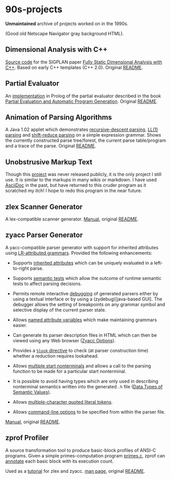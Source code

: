 # 90s-projects

**Unmaintained** archive of projects worked on in the 1990s. 

(Good old Netscape Navigator gray background HTML).

## Dimensional Analysis with C++

[Source code](./dim-1.02) for the SIGPLAN paper
[Fully Static Dimensional Analysis with C++](https://rawgit.com/zerksis/90s-projects/master/dim-1.02/sigplan.pdf).
Based on early C++ templates (C++ 2.0).  Original
[README](https://rawgit.com/zerksis/90s-projects/master/dim-1.02/README).

## Partial Evaluator

An [implementation](./ch4_pl) in Prolog of the partial evaluator
described in the book
[Partial Evaluation and Automatic Program Generation](https://www.itu.dk/~sestoft/pebook/pebook.html).
Original [README](https://rawgit.com/zerksis/90s-projects/master/ch4_pl/README).

## Animation of Parsing Algorithms

A Java 1.02 applet which demonstrates
[recursive-descent parsing](https://rawgit.com/zerksis/90s-projects/master/parsdemo-1.0/recframe.html),
[LL(1) parsing](https://rawgit.com/zerksis/90s-projects/master/parsdemo-1.0/ll1frame.html) and
[shift-reduce parsing](https://rawgit.com/zerksis/90s-projects/master/parsdemo-1.0/srframe.html) on a simple expression
grammar.  Shows the currently constructed parse tree/forest, the
current parse table/program and a trace of the parse.  Original
[README](https://rawgit.com/zerksis/90s-projects/master/parsdemo-1.0/README).


## Unobstrusive Markup Text

Though this [project](./umt) was never released publicly, it is the
only project I still use.  It is similar to the markups in many wikis
or markdown.  I have used [AsciiDoc](http://asciidoc.org/) in the
past, but have returned to this cruder program as it scratched my
itch!  I hope to redo this program in the near future.

## zlex Scanner Generator

A lex-compatible scanner generator.
[Manual](https://rawgit.com/zerksis/90s-projects/master/zlex-1.02/zlex/doc/zlex.html),  original
[README](https://rawgit.com/zerksis/90s-projects/master/zlex-1.02/README).

## zyacc Parser Generator

A yacc-compatible parser generator with support for inherited attributes using
[LR-attributed grammars](https://en.wikipedia.org/wiki/LR-attributed_grammar).
Provided the following enhancements:

* Supports [inherited attributes](https://rawgit.com/zerksis/90s-projects/master/zyacc-1.03/zyacc/doc/zyacc_4.html#SEC55) which can be
uniquely evaluated in a left-to-right parse.

* Supports [semantic tests](https://rawgit.com/zerksis/90s-projects/master/zyacc-1.03/zyacc/doc/zyacc_4.html#SEC59)
which allow the outcome of runtime semantic tests to affect parsing
decisions.

* Permits remote interactive
[debugging](https://rawgit.com/zerksis/90s-projects/master/zyacc-1.03/zyacc/doc/zyacc_9.html#SEC104) of generated
parsers either by using a textual interface or by using a
(zydebug)[java-based GUI].  The debugger allows the setting of
breakpoints on any grammar symbol and selective display of the current
parser state.

* Allows
  [named attribute variables](https://rawgit.com/zerksis/90s-projects/master/zyacc-1.03/zyacc/doc/zyacc_4.html#SEC52)
  which make maintaining grammars easier.

* Can generate its parser description files in HTML which can then be viewed
using any Web browser ([Zyacc Options](https://rawgit.com/zerksis/90s-projects/master/zyacc-1.03/zyacc/doc/zyacc_10.html#SEC122)).

* Provides a [`%look` directive](https://rawgit.com/zerksis/90s-projects/master/zyacc-1.03/zyacc/doc/zyacc_4.html#SEC74) to
check (at parser construction time) whether a reduction requires lookahead.

* Allows
[multiple start nonterminals](https://rawgit.com/zerksis/90s-projects/master/zyacc-1.03/zyacc/doc/zyacc_4.html#SEC70)
and allows a call to the parsing function to be made for a particular
start nonterminal.

* It is possible to avoid having types which are only used in describing
nonterminal semantics written into the generated `.h` file
([Data Types of Semantic Values](https://rawgit.com/zerksis/90s-projects/master/zyacc-1.03/zyacc/doc/zyacc_4.html#SEC47)).

* Allows
  [multiple-character quoted literal tokens](https://rawgit.com/zerksis/90s-projects/master/zyacc-1.03/zyacc/doc/zyacc_4.html#SEC66).

* Allows [command-line options](https://rawgit.com/zerksis/90s-projects/master/zyacc-1.03/zyacc/doc/zyacc_4.html#SEC73)
  to be specified from within the parser file.


[Manual](https://rawgit.com/zerksis/90s-projects/master/zyacc-1.03/zyacc/doc/zyacc_toc.html),  original [README](https://rawgit.com/zerksis/90s-projects/master/zyacc-1.03/zyacc/doc/zyacc_toc.html).

## zprof Profiler

A source transformation tool to produce basic-block profiles of ANSI-C
programs.  Given a simple primes-computation program
[primes.c](./zprof-0.1/zprof/primes.c), zprof can
[annotate](./zprof-0.1/zprof/primes.c.bb) each basic block with its
execution count.

Used as a [tutorial](https://rawgit.com/zerksis/90s-projects/master/zprof/zprof/NOTES.html) for zlex and
zyacc.  [man page](https://rawgit.com/zerksis/90s-projects/master/zprof-0.1/zprof/zprof.html), original
[README](https://rawgit.com/zerksis/90s-projects/master/zprof-0.1/README).
